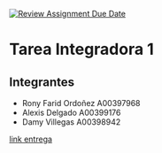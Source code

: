 [![Review Assignment Due Date](https://classroom.github.com/assets/deadline-readme-button-24ddc0f5d75046c5622901739e7c5dd533143b0c8e959d652212380cedb1ea36.svg)](https://classroom.github.com/a/EKQowIEz)

# Tarea Integradora 1

## Integrantes
- Rony Farid Ordoñez A00397968
- Alexis Delgado A00399176
- Damy Villegas A00398942

[link entrega](https://docs.google.com/document/d/1nUKmEgQEIFwKtmG8eyzxZotsXMF9cc4s/edit?usp=sharing&ouid=109415827520879394849&rtpof=true&sd=true)
